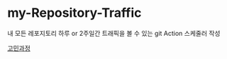 # my-Repository-Traffic
내 모든 레포지토리 하루 or 2주일간 트래픽을 볼 수 있는 git Action 스케줄러 작성

[고민과정](https://github.com/kkminseok/my-Repository-Traffic/wiki/%EA%B3%A0%EB%A0%A4%EC%82%AC%ED%95%AD)
